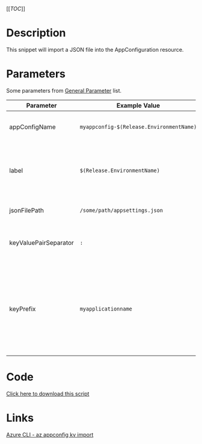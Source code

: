 [[_TOC_]]

# Description
This snippet will import a JSON file into the AppConfiguration resource.

# Parameters
Some parameters from [General Parameter](/Azure/Azure-CLI-Snippets) list.

| Parameter | Example Value | Description |
|--|--|--|
| appConfigName | `myappconfig-$(Release.EnvironmentName)` | This is the app configuration name to use. |
| label | `$(Release.EnvironmentName)` | This label will be applied to all imported keyvaluepairs. Can be kept empty for no label. |
| jsonFilePath | `/some/path/appsettings.json` | Path to the JSON file to be imported. |
| keyValuePairSeparator | `:` | Delimiter for flattening the json or yaml file to key-value pairs. |
| keyPrefix | `myapplicationname` | This prefix will be appended to the front of imported keys. With this prefix you can separate the configurations for different applications for example. |

# Code
[Click here to download this script](../../../../src/App-Configuration/Import-Json-Configuration-File.ps1)

# Links

[Azure CLI - az appconfig kv import](https://docs.microsoft.com/en-us/cli/azure/appconfig/kv?view=azure-cli-latest#az_appconfig_kv_import)
